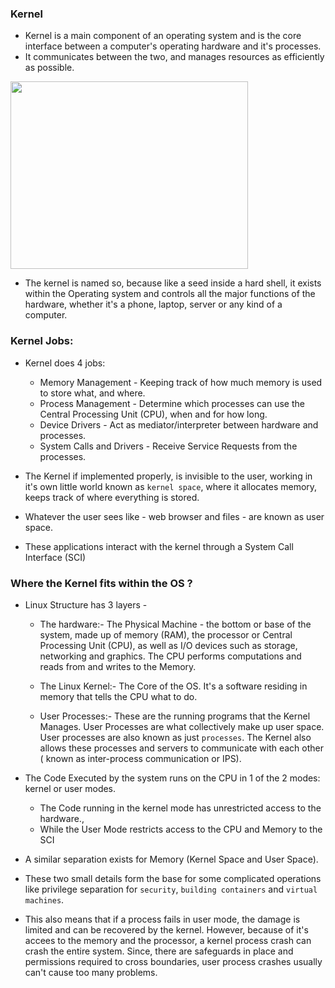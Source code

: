 ### Kernel

- Kernel is a main component of an operating system and is the core interface between a computer's operating hardware and it's processes.
- It communicates between the two, and manages resources as efficiently as possible.

<div>
    <img width="380" height="300" src="https://www.google.com/url?sa=i&url=https%3A%2F%2Fen.wikipedia.org%2Fwiki%2FKernel_(operating_system)&psig=AOvVaw2A5gqL4Ok9pBBxeB3rnkbn&ust=1616500532923000&source=images&cd=vfe&ved=0CAIQjRxqFwoTCND73rrzw-8CFQAAAAAdAAAAABAJ" />
</div>

- The kernel is named so, because like a seed inside a hard shell, it exists within the Operating system and controls all the major functions of the hardware, whether it's a phone, laptop, server or any kind of a computer.


### Kernel Jobs:

- Kernel does 4 jobs:
    * Memory Management - Keeping track of how much memory is used to store what, and where.
    * Process Management - Determine which processes can use the Central Processing Unit (CPU), when and for how long.
    * Device Drivers - Act as mediator/interpreter between hardware and processes.
    * System Calls and Drivers - Receive Service Requests from the processes.

- The Kernel if implemented properly, is invisible to the user, working in it's own little world known as `kernel space`, where it allocates memory, keeps track of where everything is stored.

- Whatever the user sees like - web browser and files - are known as user space.

- These applications interact with the kernel through a System Call Interface (SCI)


### Where the Kernel fits within the OS ?
- Linux Structure has 3 layers -

    * The hardware:- The Physical Machine - the bottom or base of the system, made up of memory (RAM), the processor or Central Processing Unit (CPU), as well as I/O devices such as storage, networking and graphics. The CPU performs computations and reads from and writes to the Memory.

    * The Linux Kernel:- The Core of the OS. It's a software residing in memory that tells the CPU what to do.

    * User Processes:- These are the running programs that the Kernel Manages. User Processes are what collectively make up user space. User processes are also known as just `processes`. The Kernel also allows these processes and servers to communicate with each other ( known as inter-process communication or IPS).

- The Code Executed by the system runs on the CPU in 1 of the 2 modes: kernel or user modes.
    - The Code running in the kernel mode has unrestricted access to the hardware., 
    - While the User Mode restricts access to the CPU and Memory to the SCI 

- A similar separation exists for Memory (Kernel Space and User Space). 

- These two small details form the base for some complicated operations like privilege separation for `security`, `building containers` and `virtual machines`.

- This also means that if a process fails in user mode, the damage is limited and can be recovered by the kernel. However, because of it's accees to the memory and the processor, a kernel process crash can crash the entire system. Since, there are safeguards in place and permissions required to cross boundaries, user process crashes usually can't cause too many problems.